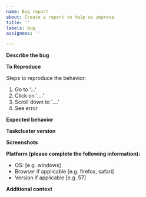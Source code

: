 ```yaml
---
name: Bug report
about: Create a report to help us improve
title: ''
labels: bug
assignees: ''

---
```


**Describe the bug**
<!-- A clear and concise description of what the bug is. -->

**To Reproduce**

Steps to reproduce the behavior:

1. Go to '...'
2. Click on '....'
3. Scroll down to '....'
4. See error

**Expected behavior**
<!-- A clear and concise description of what you expected to happen. -->

**Taskcluster version**
<!-- The version can be retrived from the UI. It is shown at the bottom of the navigation drawer. You may need to click on the hamburger menu icon to open the navigation drawer.  -->

**Screenshots**
<!-- If applicable, add screenshots to help explain your problem. -->

**Platform (please complete the following information):**

 - OS: [e.g. windows]
 - Browser if applicable [e.g. firefox, safari]
 - Version if applicable [e.g. 57]

**Additional context**
<!-- Add any other context about the problem here. -->
